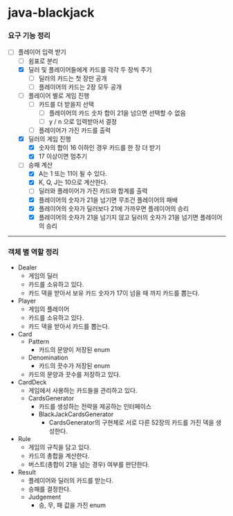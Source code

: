 # java-blackjack

### 요구 기능 정리

- [ ] 플레이어 입력 받기
    - [ ] 쉼표로 분리
    - [x] 딜러 및 플레이어들에게 카드를 각각 두 장씩 주기
        - [ ] 딜러의 카드는 첫 장만 공개
        - [ ] 플레이어의 카드는 2장 모두 공개
    - [ ] 플레이어 별로 게임 진행
        - [ ] 카드를 더 받을지 선택
            - [ ] 플레이어의 카드 숫자 합이 21을 넘으면 선택할 수 없음
            - [ ] y / n 으로 입력받아서 결정
        - [ ] 플레이어가 가진 카드를 출력
    - [x] 딜러의 게임 진행
        - [x] 숫자의 합이 16 이하인 경우 카드를 한 장 더 받기
        - [x] 17 이상이면 멈추기
    - [ ] 승패 계산
        - [x] A는 1 또는 11이 될 수 있다.
        - [x] K, Q, J는 10으로 계산한다.
        - [ ] 딜러와 플레이어가 가진 카드와 합계를 출력
        - [x] 플레이어의 숫자가 21을 넘기면 무조건 플레이어의 패배
        - [x] 플레이어의 숫자가 딜러보다 21에 가까우면 플레이어의 승리
        - [x] 플레이어의 숫자가 21을 넘기지 않고 딜러의 숫자가 21을 넘기면 플레이어의 승리

---

### 객체 별 역할 정리

- Dealer
    - 게임의 딜러
    - 카드를 소유하고 있다.
    - 카드 덱을 받아서 보유 카드 숫자가 17이 넘을 때 까지 카드를 뽑는다.
- Player
    - 게임의 플레이어
    - 카드를 소유하고 있다.
    - 카드 덱을 받아서 카드를 뽑는다.
- Card
    - Pattern
        - 카드의 문양이 저장된 enum
    - Denomination
        - 카드의 끗수가 저장된 enum
    - 카드의 문양과 끗수를 저장하고 있다.
- CardDeck
    - 게임에서 사용하는 카드들을 관리하고 있다.
    - CardsGenerator
        - 카드를 생성하는 전략을 제공하는 인터페이스
        - BlackJackCardsGenerator
            - CardsGenerator의 구현체로 서로 다른 52장의 카드를 가진 덱을 생성한다.
- Rule
    - 게임의 규칙을 담고 있다.
    - 카드의 총합을 계산한다.
    - 버스트(총합이 21을 넘는 경우) 여부를 판단한다.
- Result
    - 플레이어와 딜러의 카드를 받는다.
    - 승패를 결정한다.
    - Judgement
        - 승, 무, 패 값을 가진 enum